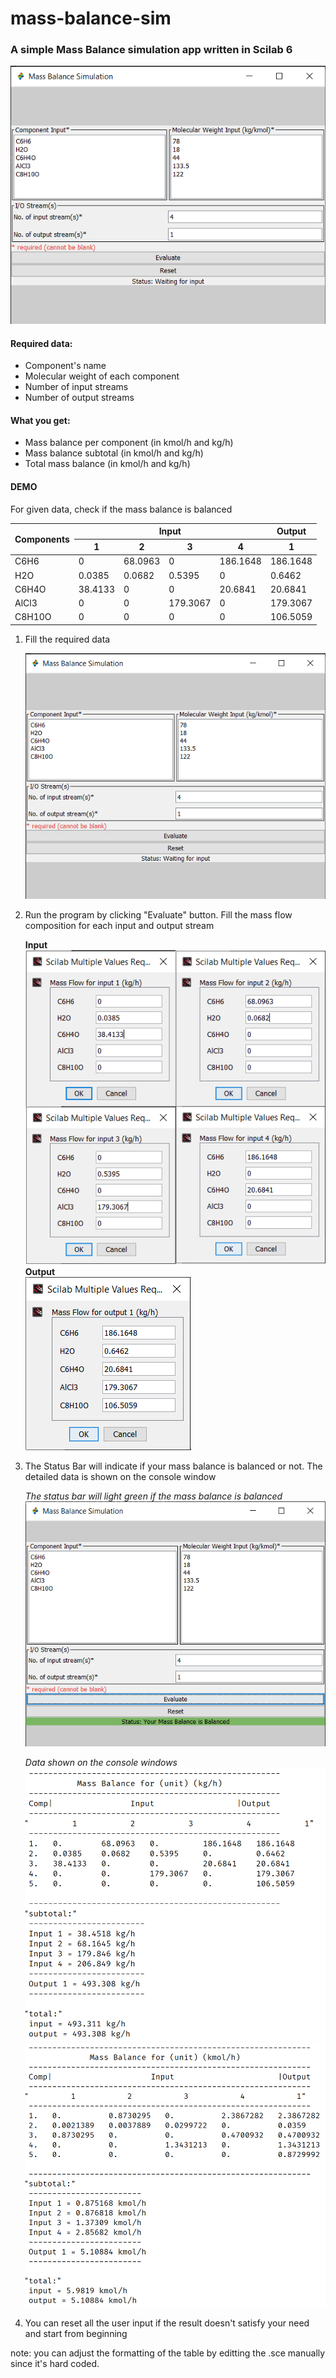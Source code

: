 # mass-balance-sim
### A simple Mass Balance simulation app written in Scilab 6

![window preview](https://github.com/Danedevz/mass-balance-sim/blob/main/preview/main_window.png?raw=true)

#### Required data:
- Component's name
- Molecular weight of each component
- Number of input streams
- Number of output streams

#### What you get:
- Mass balance per component (in kmol/h and kg/h)
- Mass balance subtotal (in kmol/h and kg/h)
- Total mass balance (in kmol/h and kg/h)

#### DEMO
For given data, check if the mass balance is balanced
<table>
<thead>
  <tr>
    <th rowspan="2">Components</th>
    <th colspan="4">Input</th>
    <th>Output</th>
  </tr>
  <tr>
    <th>1</th>
    <th>2</th>
    <th>3</th>
    <th>4</th>
    <th>1</th>
  </tr>
</thead>
<tbody>
  <tr>
    <td>C6H6</td>
    <td>0</td>
    <td>68.0963</td>
    <td>0</td>
    <td>186.1648</td>
    <td>186.1648</td>
  </tr>
  <tr>
    <td>H2O</td>
    <td>0.0385</td>
    <td>0.0682</td>
    <td>0.5395</td>
    <td>0</td>
    <td>0.6462</td>
  </tr>
  <tr>
    <td>C6H4O</td>
    <td>38.4133</td>
    <td>0</td>
    <td>0</td>
    <td>20.6841</td>
    <td>20.6841</td>
  </tr>
  <tr>
    <td>AlCl3</td>
    <td>0</td>
    <td>0</td>
    <td>179.3067</td>
    <td>0</td>
    <td>179.3067</td>
  </tr>
  <tr>
    <td>C8H10O</td>
    <td>0</td>
    <td>0</td>
    <td>0</td>
    <td>0</td>
    <td>106.5059</td>
  </tr>
</tbody>
</table>

1. Fill the required data
   
   ![window preview](https://github.com/Danedevz/mass-balance-sim/blob/main/preview/main_window.png?raw=true)
   
2. Run the program by clicking "Evaluate" button. Fill the mass flow composition for each input and output stream

   **Input**\
   ![window preview](https://github.com/Danedevz/mass-balance-sim/blob/main/preview/input_window.png?raw=true)\
   **Output**\
   ![window preview](https://github.com/Danedevz/mass-balance-sim/blob/main/preview/output_window.png?raw=true)
   
3. The Status Bar will indicate if your mass balance is balanced or not. The detailed data is shown on the console window
   
   *The status bar will light green if the mass balance is balanced*\
   ![window preview](https://github.com/Danedevz/mass-balance-sim/blob/main/preview/accepted_window.png?raw=true)
   
   *Data shown on the console windows*\
   ![window preview](https://github.com/Danedevz/mass-balance-sim/blob/main/preview/kgh_result.png?raw=true)\
   ![window preview](https://github.com/Danedevz/mass-balance-sim/blob/main/preview/kmolh_result.png?raw=true)
   
4. You can reset all the user input if the result doesn't satisfy your need and start from beginning

note: you can adjust the formatting of the table by editting the .sce manually since it's hard coded.
